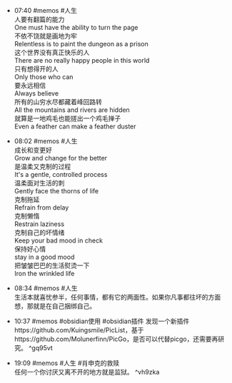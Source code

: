 - 07:40 #memos #人生<br>人要有翻篇的能力<br>One must have the ability to turn the page<br>不依不饶就是画地为牢<br>Relentless is to paint the dungeon as a prison<br>这个世界没有真正快乐的人<br>There are no really happy people in this world<br>只有想得开的人<br>Only those who can<br>要永远相信<br>Always believe<br>所有的山穷水尽都藏着峰回路转<br>All the mountains and rivers are hidden<br>就算是一地鸡毛也能搓出一个鸡毛掸子<br>Even a feather can make a feather duster
- 08:02 #memos #人生<br>成长和变更好<br>Grow and change for the better<br>是温柔又克制的过程<br>It's a gentle, controlled process<br>温柔面对生活的刺<br>Gently face the thorns of life<br>克制拖延<br>Refrain from delay<br>克制懒惰<br>Restrain laziness<br>克制自己的坏情绪<br>Keep your bad mood in check<br>保持好心情<br>stay in a good mood<br>把皱皱巴巴的生活熨烫一下<br>Iron the wrinkled life
- 08:34 #memos #人生<br>生活本就喜忧参半，任何事情，都有它的两面性。如果你凡事都往坏的方面想，那就是在自己捆绑自己。


- 10:37 #memos #obsidian使用 #obsidian插件 发现一个新插件https://github.com/Kuingsmile/PicList，基于https://github.com/Molunerfinn/PicGo，是否可以代替picgo，还需要再研究。 ^gq95vt
- 19:09 #memos #人生 #肖申克的救赎<br>任何一个你讨厌又离不开的地方就是监狱。 ^vh9zka
